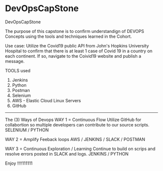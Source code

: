# DevOpsCapStone
DevOpsCapStone

The purpose of this capstone is to confirm understandign of DEVOPS Concepts using the tools and techniques learned in the Cohort.

Use case:
Utilize the Covid19 public API from John's Hopkins University Hospital to confirm that there is at least 1 case of Covid 19 in a country on each continent.  If so, navigate to the Coivid19 website and publish a message. 


TOOLS used

1. Jenkins
2. Python
3. Postman
4. Selenium
5. AWS - Elastic Cloud Linux Servers
6. GitHub



* * * * *

The (3) Ways of Devops
 WAY 1 = Continuous Flow
 Utilize GitHub for collabortion so multiple developers can contribute to our source scripts. 
 SELENIUM / PYTHON

 WAY 2 = Amplify Feeback loops 
 AWS / JENKINS / SLACK / POSTMAN


 WAY 3 = Continuous Exploration / Learning 
 Continue to build on scrips and resolve errors posted in SLACK and logs. 
 JENKINS / PYTHON 


Enjoy !!!!111111
